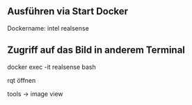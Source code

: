 ## Ausführen via Start Docker
Dockername: intel realsense


## Zugriff auf das Bild in anderem Terminal

docker exec -it realsense bash

rqt öffnen

tools -> image view
